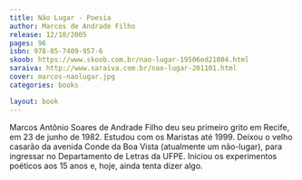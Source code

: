 ```yaml
---
title: Não Lugar - Poesia
author: Marcos de Andrade Filho
release: 12/10/2005
pages: 96
isbn: 978-85-7409-957-6
skoob: https://www.skoob.com.br/nao-lugar-19506ed21004.html
saraiva: http://www.saraiva.com.br/nao-lugar-201101.html
cover: marcos-naolugar.jpg
categories: books

layout: book
---
```

Marcos Antônio Soares de Andrade Filho deu seu primeiro grito em Recife, em 23 de junho de 1982. Estudou com os Maristas até 1999. Deixou o velho casarão da avenida Conde da Boa Vista (atualmente um não-lugar), para ingressar no Departamento de Letras da UFPE. Iniciou os experimentos poéticos aos 15 anos e, hoje, ainda tenta dizer algo.